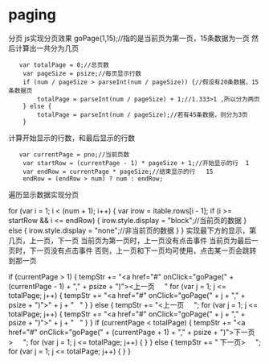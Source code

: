 # paging
分页
js实现分页效果
goPage(1,15);//指的是当前页为第一页，15条数据为一页
然后计算出一共分为几页

       var totalPage = 0;//总页数
        var pageSize = psize;//每页显示行数
        if (num / pageSize > parseInt(num / pageSize)) {//假设有20条数据，15条数据页 
            totalPage = parseInt(num / pageSize) + 1;//1.333>1 ,所以分为两页
        } else {
            totalPage = parseInt(num / pageSize);//若有45条数据，则分为3页
        }
计算开始显示的行数，和最后显示的行数

       var currentPage = pno;//当前页数
        var startRow = (currentPage - 1) * pageSize + 1;//开始显示的行  1
        var endRow = currentPage * pageSize;//结束显示的行   15
        endRow = (endRow > num) ? num : endRow;
遍历显示数据实现分页

 for (var i = 1; i < (num + 1); i++) {
            var irow = itable.rows[i - 1];
            if (i >= startRow && i <= endRow) {
                irow.style.display = "block";//当前页的数据
            } else {
                irow.style.display = "none";//非当前页的数据
            }
        }
实现最下方的显示，第几页，上一页，下一页
当前页为第一页时，上一页没有点击事件
当前页为最后一页时，下一页没有点击事件
否则，上一页和下一页均可使用，点击某一页会跳转到那一页

 if (currentPage > 1) {
            tempStr += "<a href=\"#\" onClick=\"goPage(" + (currentPage - 1) + "," + psize + ")\"><上一页&nbsp;&nbsp;&nbsp;&nbsp;&nbsp;</a>"
            for (var j = 1; j <= totalPage; j++) {
                tempStr += "<a href=\"#\" onClick=\"goPage(" + j + "," + psize + ")\">" + j + "&nbsp;&nbsp;&nbsp;</a>"
            }
        } else {
            tempStr += "<上一页&nbsp;&nbsp;&nbsp;&nbsp;&nbsp;";
            for (var j = 1; j <= totalPage; j++) {
                tempStr += "<a href=\"#\" onClick=\"goPage(" + j + "," + psize + ")\">" + j + "&nbsp;&nbsp;&nbsp;</a>"
            }
        }
        if (currentPage < totalPage) {
            tempStr += "<a href=\"#\" onClick=\"goPage(" + (currentPage + 1) + "," + psize + ")\">下一页>&nbsp;&nbsp;&nbsp;&nbsp;&nbsp;</a>";
            for (var j = 1; j <= totalPage; j++) {
            }
        } else {
            tempStr += "  下一页>&nbsp;&nbsp;&nbsp;&nbsp;&nbsp;";
            for (var j = 1; j <= totalPage; j++) {
            }
        }
